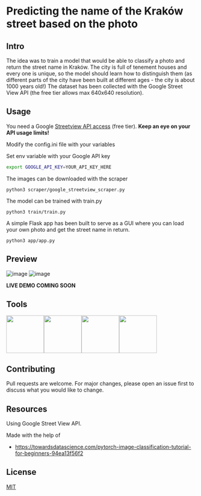 # Predicting the name of the Kraków street based on the photo


## Intro
The idea was to train a model that would be able to classify a photo and return the street name in Kraków. The city is full of tenement houses and every one is unique, so the model should learn how to distinguish them (as different parts of the city have been built at different ages - the city is about 1000 years old!)
The dataset has been collected with the Google Street View API (the free tier allows max 640x640 resolution).


## Usage
You need a Google [Streetview API access](https://developers.google.com/maps/documentation/streetview/overview) (free tier).
**Keep an eye on your API usage limits!**

Modify the config.ini file with your variables

Set env variable with your Google API key
```bash
export GOOGLE_API_KEY=YOUR_API_KEY_HERE
```

The images can be downloaded with the scraper
```python3
python3 scraper/google_streetview_scraper.py
```

The model can be trained with train.py
```python3
python3 train/train.py
```

A simple Flask app has been built to serve as a GUI where you can load your own photo and get the street name in return.
```python3
python3 app/app.py
```

## Preview
![image](https://github.com/piotrb9/street-predictor/assets/157641773/0efb4830-11f6-4d84-b78c-40a820fad7fa)
![image](https://github.com/piotrb9/street-predictor/assets/157641773/6b4c04af-d946-4e4f-9d67-f132e0946a24)

**LIVE DEMO COMING SOON**


## Tools
<img src="https://icon.icepanel.io/Technology/svg/Pandas.svg" width="100" height="100"><img src="https://icon.icepanel.io/Technology/svg/PyTorch.svg" width="100" height="100"><img src="https://icon.icepanel.io/Technology/svg/Python.svg" width="100" height="100"><img src="https://icon.icepanel.io/Technology/svg/PyCharm.svg" width="100" height="100">

## Contributing

Pull requests are welcome. For major changes, please open an issue first
to discuss what you would like to change.

## Resources
Using Google Street View API.

Made with the help of
- https://towardsdatascience.com/pytorch-image-classification-tutorial-for-beginners-94ea13f56f2

## License

[MIT](https://choosealicense.com/licenses/mit/)
